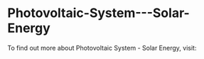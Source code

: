# Photovoltaic-System---Solar-Energy

To find out more about Photovoltaic System - Solar Energy, visit: 
